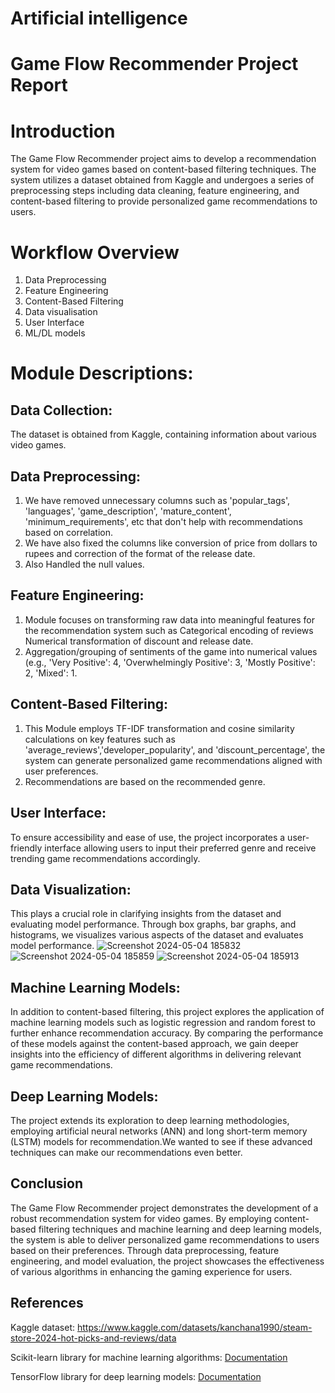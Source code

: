 # Artificial intelligence
# Game Flow Recommender Project Report

# Introduction
The Game Flow Recommender project aims to develop a recommendation system for video games based on content-based filtering techniques. The system utilizes a dataset obtained from Kaggle and undergoes a series of preprocessing steps including data cleaning, feature engineering, and content-based filtering to provide personalized game recommendations to users.

# Workflow Overview
1. Data Preprocessing
2. Feature Engineering
3. Content-Based Filtering
4. Data visualisation
5. User Interface
6. ML/DL models
   
# Module Descriptions: 
## Data Collection:
The dataset is obtained from Kaggle, containing information about various video games.
## Data Preprocessing:
1.  We have removed unnecessary columns such as 'popular_tags', 'languages', 'game_description', 'mature_content', 'minimum_requirements', etc that don't help with recommendations based on correlation.
2. We have also fixed the columns like conversion of price from dollars to rupees and correction of the format of the release date.
3. Also Handled the null values.
## Feature Engineering:
1. Module focuses on transforming raw data into meaningful features for the recommendation system such as Categorical encoding of reviews Numerical transformation of discount and release date.
2. Aggregation/grouping of sentiments of the game into numerical values (e.g., 'Very Positive': 4, 'Overwhelmingly Positive': 3, 'Mostly Positive': 2, 'Mixed': 1. 
## Content-Based Filtering:
1. This Module employs TF-IDF transformation and cosine similarity calculations on key features such as 'average_reviews','developer_popularity', and 'discount_percentage', the system can generate personalized game recommendations aligned with user preferences.
2. Recommendations are based on the recommended genre.
## User Interface:
To ensure accessibility and ease of use, the project incorporates a user-friendly interface allowing users to input their preferred genre and receive trending game recommendations accordingly.
## Data Visualization:
This plays a crucial role in clarifying insights from the dataset and evaluating model performance. Through box graphs, bar graphs, and histograms, we visualizes various aspects of the dataset and evaluates model performance.
![Screenshot 2024-05-04 185832](https://github.com/ZahraHussain6/Artificial_intelligence/assets/113838030/dc564d05-1343-4fb4-9372-e9e82c903874)
![Screenshot 2024-05-04 185859](https://github.com/ZahraHussain6/Artificial_intelligence/assets/113838030/0cb70d15-34de-4f3e-9318-a7130cd79587)
![Screenshot 2024-05-04 185913](https://github.com/ZahraHussain6/Artificial_intelligence/assets/113838030/80c889cf-723d-4f47-931c-d44a4c4f74c3)

## Machine Learning Models:
In addition to content-based filtering, this project explores the application of machine learning models such as logistic regression and random forest to further enhance recommendation accuracy. By comparing the performance of these models against the content-based approach, we gain deeper insights into the efficiency of different algorithms in delivering relevant game recommendations.
## Deep Learning Models:
The project extends its exploration to deep learning methodologies, employing artificial neural networks (ANN) and long short-term memory (LSTM) models for recommendation.We wanted to see if these advanced techniques can make our recommendations even better.
## Conclusion
The Game Flow Recommender project demonstrates the development of a robust recommendation system for video games. By employing content-based filtering techniques and machine learning and deep learning models, the system is able to deliver personalized game recommendations to users based on their preferences. Through data preprocessing, feature engineering, and model evaluation, the project showcases the effectiveness of various algorithms in enhancing the gaming experience for users.

## References
Kaggle dataset: https://www.kaggle.com/datasets/kanchana1990/steam-store-2024-hot-picks-and-reviews/data

Scikit-learn library for machine learning algorithms: [Documentation](https://scikit-learn.org/0.21/documentation.html)

TensorFlow library for deep learning models: [Documentation](https://www.tensorflow.org/api_docs)
